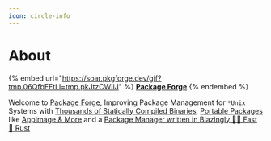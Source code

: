 ```yaml
---
icon: circle-info
---
```


# About



{% embed url="https://soar.pkgforge.dev/gif?tmp.06QfbFFtLl=tmp.pkJtzCWIiJ" %}
[**Package Forge**](https://github.com/pkgforge)
{% endembed %}

Welcome to [Package Forge](https://github.com/pkgforge), Improving Package Management for `*Unix` Systems with [Thousands of Statically Compiled Binaries](https://github.com/Azathothas/Toolpacks), [Portable Packages](https://github.com/pkgforge/soarpkgs) like [AppImage & More](https://github.com/pkgforge/pkgcache) and a [Package Manager written in Blazingly 🚀🚀 Fast 🦀 Rust](https://github.com/pkgforge/soar)
